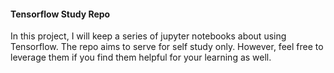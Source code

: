 #### Tensorflow Study Repo
In this project, I will keep a series of jupyter notebooks about using Tensorflow. The repo aims to
serve for self study only. However, feel free to leverage them if you find them helpful for your learning
as well.